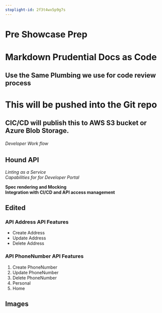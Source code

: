 ```yaml
---
stoplight-id: 2f3t4wx5p9g7s
---
```


# Pre Showcase Prep

# Markdown Prudential Docs as Code

## Use the Same Plumbing we use for code review process

# This will be pushed into the Git repo
## CIC/CD will publish this to AWS S3 bucket or Azure Blob Storage.
###### Developer Work flow

## Hound API

*Linting as a Service*  
_Capabilities for for Developer Portal_

**Spec rendering and Mocking**  
__Integration with CI/CD and API access management__



## Edited

### API Address API Features

* Create Address 
* Update Address
* Delete Address


### API PhoneNumber API Features

1. Create PhoneNumber 
1. Update PhoneNumber 
1. Delete PhoneNumber 
  1. Personal
  1. Home

## Images
